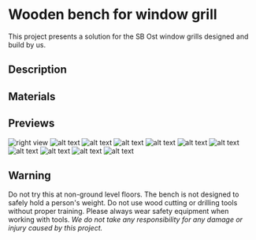 # Wooden bench for window grill
This project presents a solution for the SB Ost window grills designed and build by us. 

## Description


## Materials


## Previews
![right view](local/preview/_DSC3589.png "Preview 1")
![alt text](local/preview/_DSC3599.png "Preview 2")
![alt text](local/preview/_DSC3667.png "Preview 3")
![alt text](local/preview/_DSC3694.png "Preview 4")
![alt text](local/preview/_DSC3728.png "Preview 5")
![alt text](local/preview/_DSC3749.png "Preview 6")
![alt text](local/preview/_DSC3761.png "Preview 7")
![alt text](local/preview/_DSC3769.png "Preview 8")
![alt text](local/preview/_DSC3782.png "Preview 9")
![alt text](local/preview/_DSC3811.png "Preview 10")
![alt text](local/preview/_DSC3835.png "Preview 11")


## Warning
Do not try this at non-ground level floors. The bench is not designed to safely hold a person's weight. Do not use wood cutting or drilling tools without proper training. Please always wear safety equipment when working with tools. *We do not take any responsibility for any damage or injury caused by this project.*